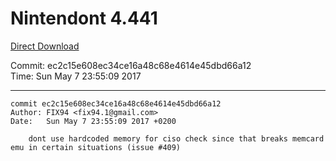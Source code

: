 # Nintendont 4.441
[Direct Download](./Nintendont.zip)

Commit: ec2c15e608ec34ce16a48c68e4614e45dbd66a12  
Time: Sun May 7 23:55:09 2017   

-----

```
commit ec2c15e608ec34ce16a48c68e4614e45dbd66a12
Author: FIX94 <fix94.1@gmail.com>
Date:   Sun May 7 23:55:09 2017 +0200

    dont use hardcoded memory for ciso check since that breaks memcard emu in certain situations (issue #409)
```
